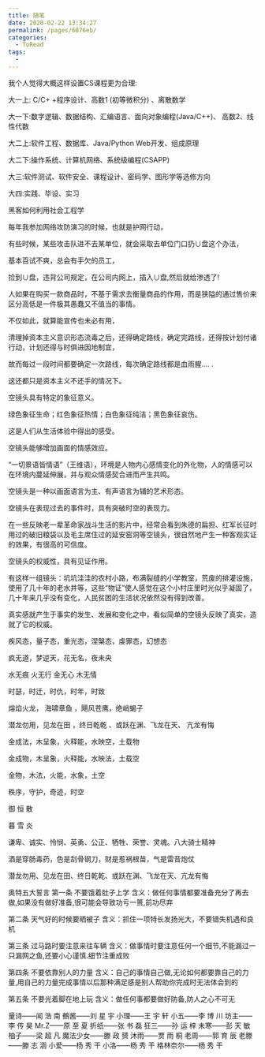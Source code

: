 ```yaml
---
title: 随笔
date: 2020-02-22 13:34:27
permalink: /pages/6876eb/
categories:
  - ToRead
tags:
  - 
---
```




我个人觉得大概这样设置CS课程更为合理:

大一上: C/C+ +程序设计、高数1 (初等微积分) 、离散数学

大一下:数字逻辑、数据结构、汇编语言、面向对象编程(Java/C++)、 高数2、线性代数

大二上:软件工程、数据库、Java/Python Web开发、组成原理

大二下:操作系统、计算机网络、系统级编程(CSAPP)

大三:软件测试、软件安全、课程设计、密码学、图形学等选修方向

大四:实践、毕设、实习



黑客如何利用社会工程学

每年我参加网络攻防演习的时候，也就是护网行动，

有些时候，某些攻击队进不去某单位，就会采取去单位门口扔∪盘这个办法，

基本百试不爽，总会有手欠的员工，

捡到∪盘，违背公司规定，在公司内网上，插入∪盘,然后就给渗透了!



人如果在购买一款商品时，不基于需求去衡量商品的作用，而是狭隘的通过售价来区分高低是一件极其愚蠢又不值当的事情。

不仅如此，就算能宣传也未必有用，

清理掉资本主义意识形态流毒之后，还得确定路线，确定完路线，还得按计划付诸行动，计划还得与时俱进因地制宜，

故而每过一段时间都要确定一次路线，每次确定路线都是血雨腥.... .

这还都只是资本主义不还手的情况下。



空镜头具有特定的象征意义。

绿色象征生命；红色象征热情；白色象征纯洁；黑色象征哀伤。

这是人们从生活体验中得出的感受。

空镜头能够增加画面的情感效应。

“一切景语皆情语”（王维语），环境是人物内心感情变化的外化物，人的情感可以在环境内蔓延伸展，并与观众情感契合进而产生共鸣。

空镜头是一种以画面语言为主、有声语言为辅的艺术形态。

空镜头在表现过去的事件时，具有突破时空的表现力。

在一些反映老一辈革命家战斗生活的影片中，经常会看到朱德的扁担、红军长征时用过的破旧粮袋以及毛主席住过的延安窑洞等空镜头，很自然地产生一种客观实证的效果，有很高的可信度。

空镜头的权威性，具有见证作用。

有这样一组镜头：坑坑洼洼的农村小路，布满裂缝的小学教室，荒废的排灌设施，使用了几十年的老水井等，这些“物证”使人感觉在这个小村庄里时光似乎凝固了，几十年来几乎没有变化，人民贫困的生活状况依然没有得到改善。

真实感就产生于事实的发生、发展和变化之中，看似简单的空镜头反映了真实，造就了它的权威。



疾风态，量子态，重光态，涅槃态，虔罪态，幻想态

疯无道，梦逆天，花无名，夜未央

水无痕	火无行	金无心	木无情

时瑟，时迁，时仇，时年，时致

熔焰火龙， 海啸章鱼 ，飓风苍鹰，绝峭蝎子

潜龙勿用，见龙在田 ，终日乾乾 、或跃在渊、飞龙在天、 亢龙有悔

金成法，木呈象，火释能，水映空，土载物

金成物，木呈象，火释能，水映法，土载空

金物，木法，火能，水象，土空

秩序，守护，奇迹，时空

御 恒 散

暮 雪 炎

谦卑、诚实、怜悯、英勇、公正、牺牲、荣誉、灵魂。八大骑士精神

酒是穿肠毒药，色是刮骨钢刀，财是惹祸根苗，气是雷音炮仗

潜龙勿用、见龙在田、终日乾乾、或跃在渊、飞龙在天、亢龙有悔



奥特五大誓言
第一条 不要饿着肚子上学
 含义：做任何事情都要准备充分了再去做,如果没有做好准备,很可能会导致功亏一篑,前功尽弃 

第二条 天气好的时候要晒被子
 含义：抓住一项特长发扬光大，不要错失机遇和良机

 第三条 过马路时要注意来往车辆 
含义：做事情时要注意任何一个细节,不能漏过一只漏网之鱼,还要小心谨慎.细节注重成败 

第四条 不要依靠别人的力量 
含义：自己的事情自己做,无论如何都要靠自己的力量,用自己的力量完成事情以后那种满足感是别人帮助你完成时无法体会到的 

第五条 不要光着脚在地上玩 
含义：做任何事都要做好防备,防人之心不可无



量诗——闻 浩 南
鵺酱——刘 星 宇
小理——王 宇 轩
小五——李 博 川
坊主——李 传 昊
Mr.Z——原 至 夏
折纸——张 书 磊
狂三——孙 运 梓
未寒——彭 天 敏
柚子——梁 超 凡
魔法少女——滕 政 赟
沐雨——贾 雨 桐
老周——郭 育 辰
老滕——滕 志 涵
小爱——杨 秀 干
小洛——杨 秀 干
格林奈尔——杨 秀 干
